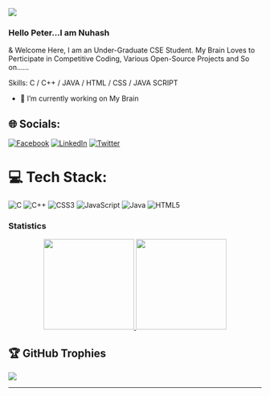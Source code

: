![](https://i.pinimg.com/originals/48/24/28/482428ebfe4d30b048997fd60ecd1108.jpg)

### Hello Peter...I am Nuhash

& Welcome Here, I am an Under-Graduate CSE Student. My Brain Loves to Perticipate in Competitive Coding, Various Open-Source Projects and So on......

Skills: C / C++ / JAVA / HTML / CSS / JAVA SCRIPT 

- 🔭 I’m currently working on My Brain 




## 🌐 Socials:
[![Facebook](https://img.shields.io/badge/Facebook-%231877F2.svg?logo=Facebook&logoColor=white)](https://facebook.com/YashNuhash) [![LinkedIn](https://img.shields.io/badge/LinkedIn-%230077B5.svg?logo=linkedin&logoColor=white)](https://linkedin.com/in/YashNuhash) [![Twitter](https://img.shields.io/badge/Twitter-%231DA1F2.svg?logo=Twitter&logoColor=white)](https://twitter.com/yashNuhash) 

# 💻 Tech Stack:
![C](https://img.shields.io/badge/c-%2300599C.svg?style=for-the-badge&logo=c&logoColor=white) ![C++](https://img.shields.io/badge/c++-%2300599C.svg?style=for-the-badge&logo=c%2B%2B&logoColor=white) ![CSS3](https://img.shields.io/badge/css3-%231572B6.svg?style=for-the-badge&logo=css3&logoColor=white) ![JavaScript](https://img.shields.io/badge/javascript-%23323330.svg?style=for-the-badge&logo=javascript&logoColor=%23F7DF1E) ![Java](https://img.shields.io/badge/java-%23ED8B00.svg?style=for-the-badge&logo=java&logoColor=white) ![HTML5](https://img.shields.io/badge/html5-%23E34F26.svg?style=for-the-badge&logo=html5&logoColor=white)

### Statistics
<p align="center">
<a href="https://github.com/yashnuhash">
  <img height="180em" src="https://github-readme-stats-eight-theta.vercel.app/api?username=yashnuhash&show_icons=true&theme=algolia&include_all_commits=true&count_private=true"/>
  <img height="180em" src="https://github-readme-stats-eight-theta.vercel.app/api/top-langs/?username=yashnuhash&layout=compact&langs_count=8&theme=algolia"/>
</a>
</p>

## 🏆 GitHub Trophies
![](https://github-profile-trophy.vercel.app/?username=yashnuhash&theme=radical&no-frame=false&no-bg=true&margin-w=4)




---






